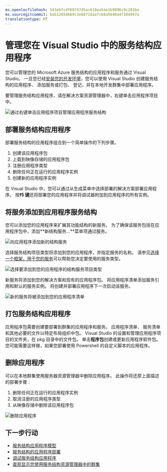 ```yaml
---
ms.openlocfilehash: 543ebfcdf69747d5ac610ea5ae1b9896c9c281be
ms.sourcegitcommit: bab1265d669c3e6871daa7cb8a5640a47104947a
translationtype: MT
---
```

<properties
   pageTitle="管理您在 Visual Studio 中的服务结构应用程序"
   description="您可以管理您的 Microsoft Azure 服务结构的应用程序和服务通过 Visual Studio。"
   services="service-fabric"
   documentationCenter=".net"
   authors="jessebenson"
   manager="timlt"
   editor=""/>

<tags
   ms.service="service-fabric"
   ms.devlang="dotnet"
   ms.topic="article"
   ms.tgt_pltfrm="na"
   ms.workload="na"
   ms.date="08/05/2015"
   ms.author="jesseb"/>

# 管理您在 Visual Studio 中的服务结构应用程序

您可以管理您的 Microsoft Azure 服务结构的应用程序和服务通过 Visual Studio。 一旦您已经[安装您的开发环境](../service-fabric-setup-your-development-environment)，您可以使用 Visual Studio 创建服务结构的应用程序、 添加服务或打包、 登记，并在本地开发群集中部署应用程序。

要管理服务结构应用程序，请在解决方案资源管理器中，右键单击应用程序项目中。

![通过右键单击应用程序项目管理应用程序服务结构][manageservicefabric]

## 部署服务结构应用程序

部署服务结构的应用程序组合到一个简单操作的下列步骤。

1. 创建该应用程序包
2. 上载到映像存储的应用程序包
3. 注册应用程序类型
4. 删除任何正在运行的应用程序实例
5. 创建新的应用程序实例

在 Visual Studio 中，您可以通过从生成菜单中选择部署的解决方案部署应用程序。 按**f5 键**还将部署您的应用程序并将调试器附加到应用程序的所有实例。


## 将服务添加到应用程序服务结构

您可以添加您的应用程序来扩展其功能结构的新服务。  为了确保该服务包括在应用程序包中，添加**新结构服务...**菜单项通过服务。

![向应用程序添加新的结构服务][newservice]

选择服务结构项目类型将添加到您的应用程序，并指定服务的名称。  请参见[选择一个框架，用于您的服务](service-fabric-choose-framework.md)可以帮助您决定要使用的服务类型。

![选择要添加到您的应用程序的结构服务项目类型][addserviceproject]

新服务将添加到您的解决方案和现有的应用程序包。 将应用程序清单添加服务引用和默认的服务实例。 将创建并部署应用程序下一次启动该服务。

![新的服务将被添加到您的应用程序清单][newserviceapplicationmanifest]

## 打包服务结构应用程序

应用程序包需要创建要部署到群集的应用程序和服务。  应用程序清单、 服务清单和其他必要的文件以特定布局组织中包。  Visual Studio 的设置和管理应用程序项目的文件夹，在 pkg 目录中的文件包。  单击**程序包**创建或更新应用程序软件包。  您可能需要这样做，如果您部署使用 Powershell 的自定义脚本的应用程序。

## 删除应用程序

可以在本地群集使用服务器资源管理器中删除应用程序。  此操作将还原上面描述的部署步骤︰

1. 删除任何正在运行的应用程序实例
2. 取消注册的应用程序类型
3. 从映像存储中删除该应用程序包

![删除应用程序](./media/service-fabric-manage-application-in-visual-studio/removeapplication.png)

<!--Every topic should have next steps and links to the next logical set of content to keep the customer engaged-->
## 下一步行动

- [服务结构应用程序模型](service-fabric-application-model.md)
- [服务结构的应用程序部署](service-fabric-deploy-remove-applications.md)
- [调试服务结构应用程序](service-fabric-debugging-your-application.md)
- [直观显示您使用服务结构资源管理器中的群集](service-fabric-visualizing-your-cluster.md)

<!--Image references-->
[addserviceproject]:./media/service-fabric-manage-application-in-visual-studio/addserviceproject.png
[manageservicefabric]: ./media/service-fabric-manage-application-in-visual-studio/manageservicefabric.png
[newservice]:./media/service-fabric-manage-application-in-visual-studio/newservice.png
[newserviceapplicationmanifest]:./media/service-fabric-manage-application-in-visual-studio/newserviceapplicationmanifest.png
